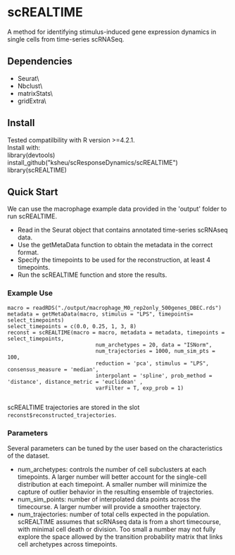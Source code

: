 # scREALTIME
A method for identifying stimulus-induced gene expression dynamics in single cells from time-series scRNASeq.

## Dependencies
- Seurat\
- Nbclust\
- matrixStats\
- gridExtra\

## Install
Tested compatilbility with R version >=4.2.1.\
Install with: \
library(devtools)\
install_github("ksheu/scResponseDynamics/scREALTIME")\
library(scREALTIME)

## Quick Start
We can use the macrophage example data provided in the 'output' folder to run scREALTIME.
- Read in the Seurat object that contains annotated time-series scRNAseq data.
- Use the getMetaData function to obtain the metadata in the correct format. 
- Specify the timepoints to be used for the reconstruction, at least 4 timepoints. 
- Run the scREALTIME function and store the results. 

### Example Use
```
macro = readRDS("./output/macrophage_M0_rep2only_500genes_DBEC.rds")
metadata = getMetaData(macro, stimulus = "LPS", timepoints= select_timepoints)
select_timepoints = c(0.0, 0.25, 1, 3, 8)
reconst = scREALTIME(macro = macro, metadata = metadata, timepoints = select_timepoints,
							num_archetypes = 20, data = "ISNorm",
							num_trajectories = 1000, num_sim_pts = 100,
							reduction = 'pca', stimulus = "LPS", consensus_measure = 'median',
							interpolant = 'spline', prob_method = 'distance', distance_metric = 'euclidean' ,
							varFilter = T, exp_prob = 1) 
							

```
scREALTIME trajectories are stored in the slot `reconst$reconstructed_trajectories`.

### Parameters
Several parameters can be tuned by the user based on the characteristics of the dataset. 
- num_archetypes: controls the number of cell subclusters at each timepoints. A larger number will better account for the single-cell distribution at each timepoint. A smaller number will minimize the capture of outlier behavior in the resulting ensemble of trajectories. 
- num_sim_points: number of interpolated data points across the timecourse. A larger number will provide a smoother trajectory. 
- num_trajectories: number of total cells expected in the population. scREALTIME assumes that scRNAseq data is from a short timecourse, with minimal cell death or division. Too small a number may not fully explore the space allowed by the transition probability matrix that links cell archetypes across timepoints.